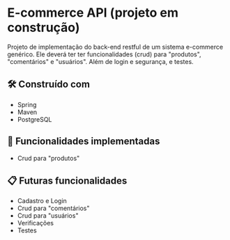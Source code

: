 # E-commerce API (projeto em construção)

Projeto de implementação do back-end restful de um sistema e-commerce genérico. Ele deverá ter ter funcionalidades (crud) para "produtos", "comentários" e "usuários". Além de login e segurança, e testes.

## 🛠️ Construído com

* Spring
* Maven
* PostgreSQL

## 🚀 Funcionalidades implementadas

* Crud para "produtos"

## 📋 Futuras funcionalidades

* Cadastro e Login
* Crud para "comentários"
* Crud para "usuários"
* Verificações
* Testes

<!--
## 📄 Screenshots

Este projeto está sob a licença (sua licença) - veja o arquivo [LICENSE.md](https://github.com/usuario/projeto/licenca) para detalhes.
-->
